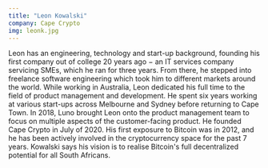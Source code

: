 ```yaml
---
title: "Leon Kowalski"
company: Cape Crypto
img: leonk.jpg
---
```


Leon has an engineering, technology and start-up background, founding his first company out of college 20 years ago − an IT services company servicing SMEs, which he ran for three years. From there, he stepped into freelance software engineering which took him to different markets around the world. While working in Australia, Leon dedicated his full time to the field of product management and development. He spent six years working at various start-ups across Melbourne and Sydney before returning to Cape Town. In 2018, Luno brought Leon onto the product management team to focus on multiple aspects of the customer-facing product. He founded Cape Crypto in July of 2020. His first exposure to Bitcoin was in 2012, and he has been actively involved in the cryptocurrency space for the past 7 years. Kowalski says his vision is to realise Bitcoin's full decentralized potential for all South Africans.